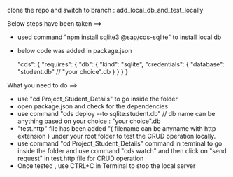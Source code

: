 clone the repo and switch to branch : add_local_db_and_test_locally


Below steps have been taken ==>
* used command "npm install sqlite3 @sap/cds-sqlite" to install local db
* below code was added in package.json 

  "cds": {
    "requires": {
      "db": {
        "kind": "sqlite",
        "credentials": {
          "database": "student.db"  // "your choice".db
        }
      }
    }
  }

What you need to do ==>
* use "cd Project_Student_Details" to go inside the folder
* open package.json and check for the dependencies
* use command "cds deploy --to sqlite:student.db" // db name can be anything based on your choice : "your choice".db 
* "test.http" file has been added "( filename can be anyname with http extension ) under your root folder to test the CRUD operation locally.
* use command "cd Project_Student_Details" command in terminal to go inside the folder and use command "cds watch" and then click on "send request" in test.http file for CRUD operation
* Once tested , use CTRL+C in Terminal to stop the local server
